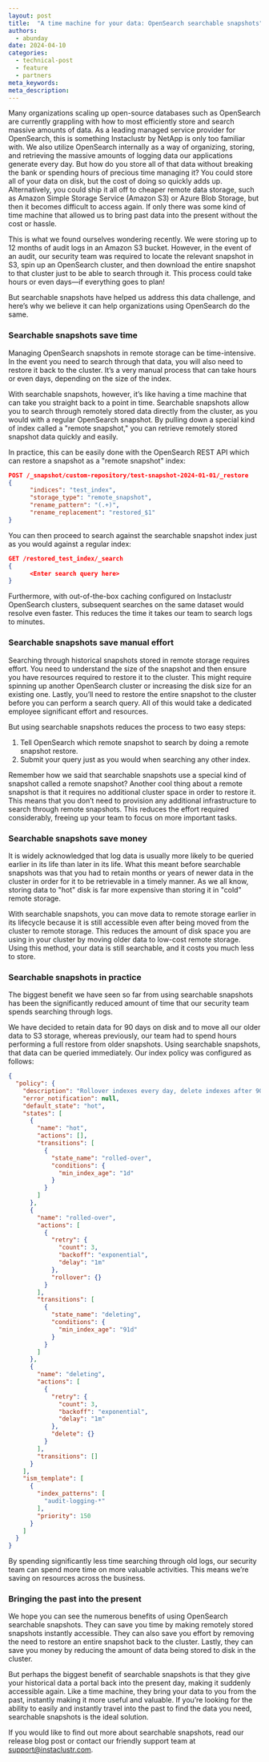 ```yaml
---
layout: post
title:  "A time machine for your data: OpenSearch searchable snapshots"
authors:
  - abunday
date: 2024-04-10
categories:
  - technical-post
  - feature
  - partners
meta_keywords:
meta_description:
---
```


Many organizations scaling up open-source databases such as OpenSearch are currently grappling with how to most efficiently store and search massive amounts of data. As a leading managed service provider for OpenSearch, this is something Instaclustr by NetApp is only too familiar with. We also utilize OpenSearch internally as a way of organizing, storing, and retrieving the massive amounts of logging data our applications generate every day. But how do you store all of that data without breaking the bank or spending hours of precious time managing it? You could store all of your data on disk, but the cost of doing so quickly adds up. Alternatively, you could ship it all off to cheaper remote data storage, such as Amazon Simple Storage Service (Amazon S3) or Azure Blob Storage, but then it becomes difficult to access again. If only there was some kind of time machine that allowed us to bring past data into the present without the cost or hassle.

This is what we found ourselves wondering recently. We were storing up to 12 months of audit logs in an Amazon S3 bucket. However, in the event of an audit, our security team was required to locate the relevant snapshot in S3, spin up an OpenSearch cluster, and then download the entire snapshot to that cluster just to be able to search through it. This process could take hours or even days—if everything goes to plan!

But searchable snapshots have helped us address this data challenge, and here’s why we believe it can help organizations using OpenSearch do the same.

### Searchable snapshots save time

Managing OpenSearch snapshots in remote storage can be time-intensive. In the event you need to search through that data, you will also need to restore it back to the cluster. It’s a very manual process that can take hours or even days, depending on the size of the index.

With searchable snapshots, however, it’s like having a time machine that can take you straight back to a point in time. Searchable snapshots allow you to search through remotely stored data directly from the cluster, as you would with a regular OpenSearch snapshot. By pulling down a special kind of index called a "remote snapshot," you can retrieve remotely stored snapshot data quickly and easily.

In practice, this can be easily done with the OpenSearch REST API which can restore a snapshot as a "remote snapshot" index:

```json
POST /_snapshot/custom-repository/test-snapshot-2024-01-01/_restore
{
      "indices": "test_index",
      "storage_type": "remote_snapshot",
      "rename_pattern": "(.+)",
      "rename_replacement": "restored_$1"
}
```

You can then proceed to search against the searchable snapshot index just as you would against a regular index:

```json
GET /restored_test_index/_search
{
      <Enter search query here>
}
```

Furthermore, with out-of-the-box caching configured on Instaclustr OpenSearch clusters, subsequent searches on the same dataset would resolve even faster. This reduces the time it takes our team to search logs to minutes.

### Searchable snapshots save manual effort

Searching through historical snapshots stored in remote storage requires effort. You need to understand the size of the snapshot and then ensure you have resources required to restore it to the cluster. This might require spinning up another OpenSearch cluster or increasing the disk size for an existing one. Lastly, you’ll need to restore the entire snapshot to the cluster before you can perform a search query. All of this would take a dedicated employee significant effort and resources.

But using searchable snapshots reduces the process to two easy steps:
1.	Tell OpenSearch which remote snapshot to search by doing a remote snapshot restore.
2.	Submit your query just as you would when searching any other index.

Remember how we said that searchable snapshots use a special kind of snapshot called a remote snapshot? Another cool thing about a remote snapshot is that it requires no additional cluster space in order to restore it. This means that you don’t need to provision any additional infrastructure to search through remote snapshots. This reduces the effort required considerably, freeing up your team to focus on more important tasks.

### Searchable snapshots save money

It is widely acknowledged that log data is usually more likely to be queried earlier in its life than later in its life. What this meant before searchable snapshots was that you had to retain months or years of newer data in the cluster in order for it to be retrievable in a timely manner. As we all know, storing data to "hot" disk is far more expensive than storing it in "cold" remote storage.

With searchable snapshots, you can move data to remote storage earlier in its lifecycle because it is still accessible even after being moved from the cluster to remote storage. This reduces the amount of disk space you are using in your cluster by moving older data to low-cost remote storage. Using this method, your data is still searchable, and it costs you much less to store.

### Searchable snapshots in practice

The biggest benefit we have seen so far from using searchable snapshots has been the significantly reduced amount of time that our security team spends searching through logs.

We have decided to retain data for 90 days on disk and to move all our older data to S3 storage, whereas previously, our team had to spend hours performing a full restore from older snapshots. Using searchable snapshots, that data can be queried immediately. Our index policy was configured as follows:

```json
{
  "policy": {
    "description": "Rollover indexes every day, delete indexes after 90 days.",
    "error_notification": null,
    "default_state": "hot",
    "states": [
      {
        "name": "hot",
        "actions": [],
        "transitions": [
          {
            "state_name": "rolled-over",
            "conditions": {
              "min_index_age": "1d"
            }
          }
        ]
      },
      {
        "name": "rolled-over",
        "actions": [
          {
            "retry": {
              "count": 3,
              "backoff": "exponential",
              "delay": "1m"
            },
            "rollover": {}
          }
        ],
        "transitions": [
          {
            "state_name": "deleting",
            "conditions": {
              "min_index_age": "91d"
            }
          }
        ]
      },
      {
        "name": "deleting",
        "actions": [
          {
            "retry": {
              "count": 3,
              "backoff": "exponential",
              "delay": "1m"
            },
            "delete": {}
          }
        ],
        "transitions": []
      }
    ],
    "ism_template": [
      {
        "index_patterns": [
          "audit-logging-*"
        ],
        "priority": 150
      }
    ]
  }
}
```

By spending significantly less time searching through old logs, our security team can spend more time on more valuable activities. This means we’re saving on resources across the business.

### Bringing the past into the present

We hope you can see the numerous benefits of using OpenSearch searchable snapshots. They can save you time by making remotely stored snapshots instantly accessible. They can also save you effort by removing the need to restore an entire snapshot back to the cluster. Lastly, they can save you money by reducing the amount of data being stored to disk in the cluster.

But perhaps the biggest benefit of searchable snapshots is that they give your historical data a portal back into the present day, making it suddenly accessible again. Like a time machine, they bring your data to you from the past, instantly making it more useful and valuable. If you’re looking for the ability to easily and instantly travel into the past to find the data you need, searchable snapshots is the ideal solution.

If you would like to find out more about searchable snapshots, read our release blog post or contact our friendly support team at support@instaclustr.com.
